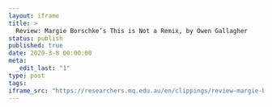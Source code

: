 ```yaml
---
layout: iframe
title: >
  Review: Margie Borschke’s This is Not a Remix, by Owen Gallagher
status: publish
published: true
date: 2020-3-8 00:00:00
meta:
  _edit_last: "1"
type: post
tags:
iframe_src: "https://researchers.mq.edu.au/en/clippings/review-margie-borschkes-this-is-not-a-remix-by-owen-gallagher"
---
```

        